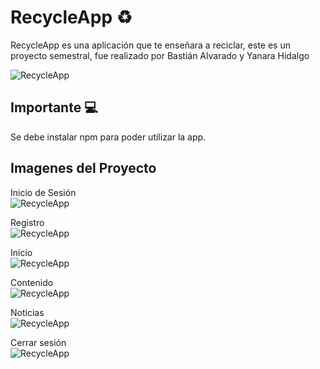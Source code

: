 # RecycleApp ♻️
RecycleApp es una aplicación que te enseñara a reciclar, este es un proyecto semestral, fue realizado por Bastián Alvarado y Yanara Hidalgo

![RecycleApp](project-imgs/Home)

## Importante 💻
Se debe instalar npm para poder utilizar la app.

## Imagenes del Proyecto

Inicio de Sesión<br>
![RecycleApp](project-imgs/Login)

Registro<br>
![RecycleApp](project-imgs/Register)

Inicio<br>
![RecycleApp](project-imgs/Home)

Contenido<br>
![RecycleApp](project-imgs/Content)

Noticias<br>
![RecycleApp](project-imgs/News)

Cerrar sesión<br>
![RecycleApp](project-imgs/Logout)

